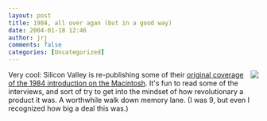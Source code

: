 ```yaml
---
layout: post
title: 1984, all over agan (but in a good way)
date: 2004-01-18 12:46
author: jrj
comments: false
categories: [Uncategorized]
---
```

<img src="http://www.jrj.org/mac512.jpg" align="right" />Very cool: Silicon Valley is re-publishing some of their <a href="http://www.siliconvalley.com/mld/siliconvalley/7739751.htm" target="_blank">original coverage of the 1984 introduction on the Macintosh</a>. It's fun to read some of the interviews, and sort of try to get into the mindset of how revolutionary a product it was. A worthwhile walk down memory lane. (I was 9, but even I recognized how big a deal this was.)
